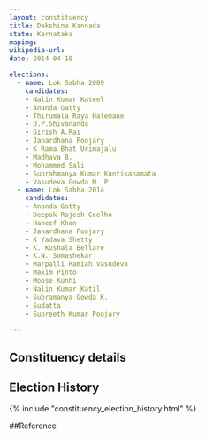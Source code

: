 ```yaml
---
layout: constituency
title: Dakshina Kannada
state: Karnataka
mapimg: 
wikipedia-url: 
date: 2014-04-10

elections: 
  - name: Lok Sabha 2009
    candidates: 
    - Nalin Kumar Kateel 
    - Ananda Gatty 
    - Thirumala Raya Halemane 
    - U.P.Shivananda 
    - Girish A.Rai 
    - Janardhana Poojary 
    - K Rama Bhat Urimajalu 
    - Madhava B. 
    - Mohammed Sali 
    - Subrahmanya Kumar Kuntikanamata 
    - Vasudeva Gowda M. P.  
  - name: Lok Sabha 2014
    candidates: 
    - Ananda Gatty 
    - Deepak Rajesh Coelho 
    - Haneef Khan 
    - Janardhana Poojary 
    - K Yadava Shetty 
    - K. Kushala Bellare 
    - K.N. Somashekar 
    - Marpalli Ramiah Vasudeva 
    - Maxim Pinto 
    - Moose Kunhi 
    - Nalin Kumar Katil 
    - Subramanya Gowda K. 
    - Sudatta 
    - Supreeth Kumar Poojary  

---
```


## Constituency details


## Election History
{% include "constituency_election_history.html" %}

##Reference
